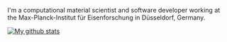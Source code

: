 <!-- ## About me
 -->
I'm a computational material scientist and software developer working at the Max-Planck-Institut für Eisenforschung in Düsseldorf, Germany. 

<!-- ## Certifications

<a href="https://www.credential.net/41ed480c-fd52-416c-84ea-77ddbfcfffa0#gs.7x6qp7">
  <img align="center" src="https://api.accredible.com/v1/frontend/credential_website_embed_image/badge/36169031" alt="My Tensorflow Badge" />
</a>   -->
<!-- 
## Current open-source scientific projects

[pyiron_base](https://github.com/pyiron/pyiron_base): A python based IDE for computational workflows  
[pyiron_atomistics](https://github.com/pyiron/pyiron_atomistics): Library for atomistic similation workflows 

## Contributed teaching modules/tutorials (selected)

[Workflows for Atomistic Simulations 2021](https://github.com/pyiron/potentials-workshop-2021): JupyterLab based tutorials for atomistic simulation workflows and interatomic potential development using pyiron  
[pyiron Virtual Workshop 2020](https://github.com/pyiron/pyiron-virtual-workshop-2020): JupyterLab based tutorials for introduction to atomistic simulations using pyiron



## Templates developed

[matsci_thesis](https://github.com/sudarsan-surendralal/matsci-thesis): A LateX based template for doctoral/master thesis (especially for materials science)
 -->
<!-- 
## GitHub stats

 -->
<a href="https://github-readme-stats-anuraghazra1.vercel.app/api?username=sudarsan-surendralal">
  <img align="center" src="https://github-readme-stats.anuraghazra1.vercel.app/api?username=sudarsan-surendralal&show_icons=true&line_height=27&include_all_commits=true" alt="My github stats" />
</a>  

<!-- [![GitHub Streak](http://github-readme-streak-stats.herokuapp.com?user=sudarsan-surendralal&theme=dracula&hide_border=true)](https://git.io/streak-stats) -->


<!--
**sudarsan-surendralal/sudarsan-surendralal** is a ✨ _special_ ✨ repository because its `README.md` (this file) appears on your GitHub profile.

Here are some ideas to get you started:

- 🔭 I’m currently working on ...
- 🌱 I’m currently learning ...
- 👯 I’m looking to collaborate on ...
- 🤔 I’m looking for help with ...
- 💬 Ask me about ...
- 📫 How to reach me: ...
- 😄 Pronouns: ...
- ⚡ Fun fact: ...
-->
